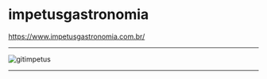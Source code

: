 # impetusgastronomia
https://www.impetusgastronomia.com.br/


-----------------------------------------------------------------------------------------------------------

![gitimpetus](https://user-images.githubusercontent.com/65917790/229304345-bc61e735-c420-4ceb-a077-500ac8b63ecf.gif)

-----------------------------------------------------------------------------------------------------------

